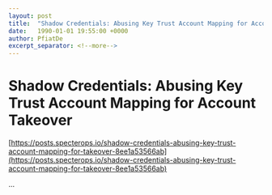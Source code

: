 ```yaml
---
layout: post
title:  "Shadow Credentials: Abusing Key Trust Account Mapping for Account Takeover"
date:   1990-01-01 19:55:00 +0000
author: PfiatDe
excerpt_separator: <!--more-->
---
```


# Shadow Credentials: Abusing Key Trust Account Mapping for Account Takeover
[https://posts.specterops.io/shadow-credentials-abusing-key-trust-account-mapping-for-takeover-8ee1a53566ab](https://posts.specterops.io/shadow-credentials-abusing-key-trust-account-mapping-for-takeover-8ee1a53566ab)

...
<!--more-->
